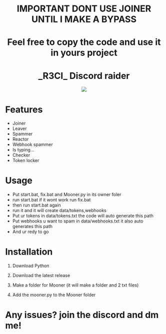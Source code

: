 <h1 align="center">
  IMPORTANT DONT USE JOINER UNTIL I MAKE A BYPASS
</h1>
<h1 align="center">
  Feel free to copy the code and use it in yours project 
</h1>

<h1 align="center">
  _R3CI_ Discord raider
</h1>

<div align="center">
     <img  src="https://media.tenor.com/-LlG5WSoK74AAAAj/monkey.gif">
</div>

# Features
- Joiner
- Leaver
- Spammer
- Reactor
- Webhook spammer
- Is typing...
- Checker
- Token locker

# Usage
- Put start.bat, fix.bat and Mooner.py in its owner foler
- run start.bat if it wont work run fix.bat
- then run start.bat again
- run it and it will create data/tokens,webhooks
- Put ur tokens in data/tokens.txt the code will auto generate this path
- Put webhooks u want to spam in data/webhooks.txt it also auto generates this path
- And ur redy to go
  

# Installation

1. Download Python

2. Download the latest release

3. Make a folder for Mooner (it will make a folder and 2 txt files)

4. Add the mooner.py to the Mooner folder

# Any issues? join the discord and dm me!

